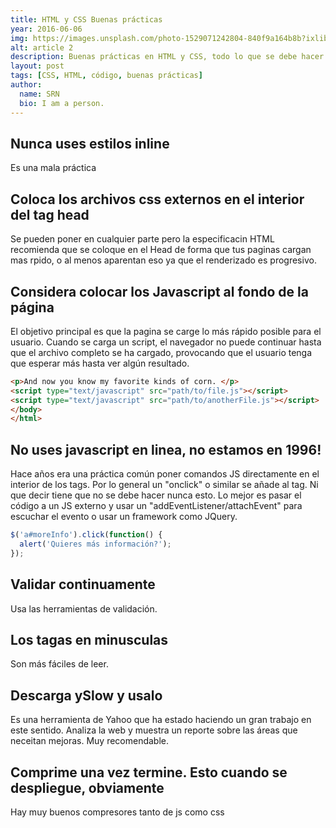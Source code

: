 ```yaml
---
title: HTML y CSS Buenas prácticas
year: 2016-06-06
img: https://images.unsplash.com/photo-1529071242804-840f9a164b8b?ixlib=rb-1.2.1&ixid=eyJhcHBfaWQiOjEyMDd9&w=1000&q=80
alt: article 2
description: Buenas prácticas en HTML y CSS, todo lo que se debe hacer para construir una buena estructura de HTML y uno CSS correctos
layout: post
tags: [CSS, HTML, código, buenas prácticas]
author:
  name: SRN
  bio: I am a person.
---
```


## Nunca uses estilos inline

Es una mala práctica

## Coloca los archivos css externos en el interior del tag head

Se pueden poner en cualquier parte pero la especificacin HTML recomienda que se coloque en el Head de forma que tus paginas cargan mas rpido, o al menos aparentan eso ya que el renderizado es progresivo.

## Considera colocar los Javascript al fondo de la página

El objetivo principal es que la pagina se carge lo más rápido posible para el usuario. Cuando se carga un script, el navegador no puede continuar hasta que el archivo completo se ha cargado, provocando que el usuario tenga que esperar más hasta ver algún resultado.

```html
<p>And now you know my favorite kinds of corn. </p>
<script type="text/javascript" src="path/to/file.js"></script>
<script type="text/javascript" src="path/to/anotherFile.js"></script>
</body>
</html>
```

## No uses javascript en linea, no estamos en 1996!

Hace años era una práctica común poner comandos JS directamente en el interior de los tags. Por lo general un "onclick" o similar se añade al tag.
Ni que decir tiene que no se debe hacer nunca esto. Lo mejor es pasar el código a un JS externo y usar un "addEventListener/attachEvent" para escuchar el evento o usar un framework como JQuery.

```javascript
$('a#moreInfo').click(function() {
  alert('Quieres más información?');
});
```

## Validar continuamente

Usa las herramientas de validación.

## Los tagas en minusculas

Son más fáciles de leer.

## Descarga ySlow y usalo

Es una herramienta de Yahoo que ha estado haciendo un gran trabajo en este sentido. Analiza la web y muestra un reporte sobre las áreas que neceitan mejoras. Muy recomendable.

## Comprime una vez termine. Esto cuando se despliegue, obviamente

Hay muy buenos compresores tanto de js como css
